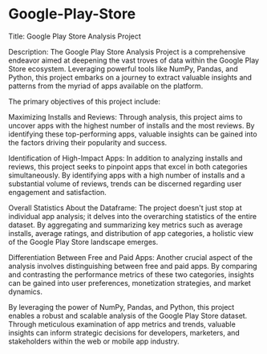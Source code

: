 # Google-Play-Store
Title: Google Play Store Analysis Project

Description:
The Google Play Store Analysis Project is a comprehensive endeavor aimed at deepening the vast troves of data within the Google Play Store ecosystem. Leveraging powerful tools like NumPy, Pandas, and Python, this project embarks on a journey to extract valuable insights and patterns from the myriad of apps available on the platform.

The primary objectives of this project include:

Maximizing Installs and Reviews: Through analysis, this project aims to uncover apps with the highest number of installs and the most reviews. By identifying these top-performing apps, valuable insights can be gained into the factors driving their popularity and success.

Identification of High-Impact Apps: In addition to analyzing installs and reviews, this project seeks to pinpoint apps that excel in both categories simultaneously. By identifying apps with a high number of installs and a substantial volume of reviews, trends can be discerned regarding user engagement and satisfaction.

Overall Statistics About the Dataframe: The project doesn't just stop at individual app analysis; it delves into the overarching statistics of the entire dataset. By aggregating and summarizing key metrics such as average installs, average ratings, and distribution of app categories, a holistic view of the Google Play Store landscape emerges.

Differentiation Between Free and Paid Apps: Another crucial aspect of the analysis involves distinguishing between free and paid apps. By comparing and contrasting the performance metrics of these two categories, insights can be gained into user preferences, monetization strategies, and market dynamics.

By leveraging the power of NumPy, Pandas, and Python, this project enables a robust and scalable analysis of the Google Play Store dataset. Through meticulous examination of app metrics and trends, valuable insights can inform strategic decisions for developers, marketers, and stakeholders within the web or mobile app industry.
